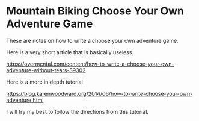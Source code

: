 # Mountain Biking Choose Your Own Adventure Game
These are notes on how to write a choose your own adventure game.

Here is a very short article that is basically useless.

https://overmental.com/content/how-to-write-a-choose-your-own-adventure-without-tears-39302


Here is a more in depth tutorial

https://blog.karenwoodward.org/2014/06/how-to-write-choose-your-own-adventure.html

I will try my best to follow the directions from this tutorial.
